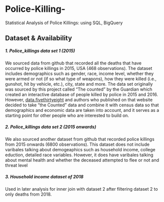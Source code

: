 # Police-Killing-
Statistical Analysis of Police Killings: using SQL, BigQuery 

<!-- Output copied to clipboard! -->

<!-----

Yay, no errors, warnings, or alerts!

Conversion time: 0.322 seconds.


Using this Markdown file:

1. Paste this output into your source file.
2. See the notes and action items below regarding this conversion run.
3. Check the rendered output (headings, lists, code blocks, tables) for proper
   formatting and use a linkchecker before you publish this page.

Conversion notes:

* Docs to Markdown version 1.0β33
* Sat Feb 05 2022 15:50:19 GMT-0800 (PST)
* Source doc: Untitled document
----->



## **Dataset & Availability**


##### 1. **Police_killings data set 1 (2015)**

We sourced data from github that recorded all the deaths that have occurred by police killings in 2015, USA (468 observations). The dataset includes demographics such as gender, race, income level, whether they were armed or not (if so what type of weapons), how they were killed (i.e., gunshot, hit by vehicle, etc.), city, state and more. The data set originally was sourced by this project called “The counted” by the Guardian which created an interactive database of people killed by police in 2015 and 2016. However, [data.fivethirtyeight](https://fivethirtyeight.com/features/where-police-have-killed-americans-in-2015/) and authors who published on that website decided to take “the Counted” data and combine it with census data so that demographics and economic data are taken into account, and it serves as a starting point for other people who are interested to build on.


##### 2. **Police_killings data set 2 (2015 onwards)**

We also sourced another dataset from github that recorded police killings from 2015 onwards (6800 observations). This dataset does not include varibales talking about demogeaphics such as household income, college eduction, detailed race variables. However, it does have varibales talking about mental health and whether the deceased attempted to flee or not and threat level


##### 3. **Household income dataset of 2018**

Used in later analysis for inner join with dataset 2 after filtering dataset 2 to only deaths from 2018.
